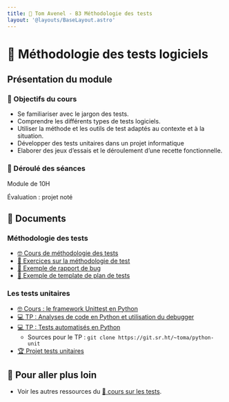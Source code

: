 ```yaml
---
title: 🧪 Tom Avenel - B3 Méthodologie des tests
layout: '@layouts/BaseLayout.astro'
---
```


# 🧪 Méthodologie des tests logiciels

## Présentation du module

### 🎯 Objectifs du cours

- Se familiariser avec le jargon des tests. 
- Comprendre les différents types de tests logiciels. 
- Utiliser la méthode et les outils de test adaptés au contexte et à la situation.
- Développer des tests unitaires dans un projet informatique
- Elaborer des jeux d’essais et le déroulement d’une recette fonctionnelle. 

### 📅 Déroulé des séances

Module de 10H

Évaluation : projet noté

## 📑 Documents

### Méthodologie des tests

- [🤓 Cours de méthodologie des tests](/cours/tests/cours-methodo)
- [📝 Exercices sur la méthodologie de test](/cours/tests/methodo/exercices_methodo_tests)
- [📖 Exemple de rapport de bug](/cours/tests/methodo/exemple-rapport-bug)
- [📖 Exemple de template de plan de tests](/cours/tests/methodo/exemple-template-plan-tests)

### Les tests unitaires

- [🤓 Cours : le framework Unittest en Python](/cours/tests/unit/python/cours-python-unittest)
- [💻 TP : Analyses de code en Python et utilisation du debugger](/cours/tests/unit/python/tp-python-lint-debug)
- [💻 TP : Tests automatisés en Python](/cours/tests/unit/python/tp-python-tests)
  - Sources pour le TP : `git clone https://git.sr.ht/~toma/python-unit`
- [🏆 Projet tests unitaires](/cours/tests/unit/projet_tests_unit)

## 🚀 Pour aller plus loin

- Voir les autres ressources du [🧪 cours sur les tests](/cours/tests).
